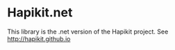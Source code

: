 # Hapikit.net

This library is the .net version of the Hapikit project. See http://hapikit.github.io

